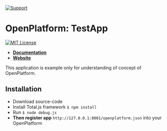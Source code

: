 [![Support](https://www.totaljs.com/img/button-support.png?v=2)](https://www.totaljs.com/support/)

# OpenPlatform: TestApp

[![MIT License][license-image]][license-url]

- [__Documentation__](https://wiki.totaljs.com/openplatform/01-welcome/)
- [__Website__](https://www.totaljs.com/openplatform/)

This application is example only for understanding of concept of OpenPlatform.

## Installation

- Download source-code
- Install Total.js framework `$ npm install`
- Run `$ node debug.js`
- __Then register app__ `http://127.0.0.1:8001/openplatform.json` into your OpenPlatform

[license-image]: https://img.shields.io/badge/license-MIT-blue.svg?style=flat
[license-url]: license.txt
